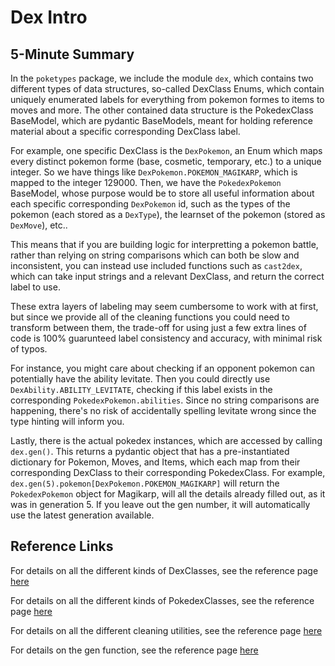 # Dex Intro

## 5-Minute Summary
In the `poketypes` package, we include the module `dex`, which contains two different types of data structures, so-called DexClass Enums, which contain uniquely enumerated labels for everything from pokemon formes to items to moves and more. The other contained data structure is the PokedexClass BaseModel, which are pydantic BaseModels, meant for holding reference material about a specific corresponding DexClass label. 

For example, one specific DexClass is the `DexPokemon`, an Enum which maps every distinct pokemon forme (base, cosmetic, temporary, etc.) to a unique integer. So we have things like `DexPokemon.POKEMON_MAGIKARP`, which is mapped to the integer 129000.
Then, we have the `PokedexPokemon` BaseModel, whose purpose would be to store all useful information about each specific corresponding `DexPokemon` id, such as the types of the pokemon (each stored as a `DexType`), the learnset of the pokemon (stored as `DexMove`), etc..

This means that if you are building logic for interpretting a pokemon battle, rather than relying on string comparisons which can both be slow and inconsistent, you can instead use included functions such as `cast2dex`, which can take input strings and a relevant DexClass, and return the correct label to use.

These extra layers of labeling may seem cumbersome to work with at first, but since we provide all of the cleaning functions you could need to transform between them, the trade-off for using just a few extra lines of code is 100% guarunteed label consistency and accuracy, with minimal risk of typos.

For instance, you might care about checking if an opponent pokemon can potentially have the ability levitate. Then you could directly use `DexAbility.ABILITY_LEVITATE`, checking if this label exists in the corresponding `PokedexPokemon.abilities`. Since no string comparisons are happening, there's no risk of accidentally spelling levitate wrong since the type hinting will inform you.

Lastly, there is the actual pokedex instances, which are accessed by calling `dex.gen()`. This returns a pydantic object that has a pre-instantiated dictionary for Pokemon, Moves, and Items, which each map from their corresponding DexClass to their corresponding PokedexClass. For example, `dex.gen(5).pokemon[DexPokemon.POKEMON_MAGIKARP]` will return the `PokedexPokemon` object for Magikarp, will all the details already filled out, as it was in generation 5. If you leave out the gen number, it will automatically use the latest generation available.

## Reference Links
For details on all the different kinds of DexClasses, see the reference page [here](reference/dex-classes.md)

For details on all the different kinds of PokedexClasses, see the reference page [here](reference/pokedex-classes.md)

For details on all the different cleaning utilities, see the reference page [here](reference/utilities.md)

For details on the gen function, see the reference page [here](reference/pokedex-instance.md)